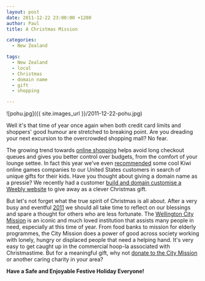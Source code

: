 ```yaml
---
layout: post
date: 2011-12-22 23:00:00 +1200
author: Paul
title: A Christmas Mission

categories:
  - New Zealand

tags:
  - New Zealand
  - local
  - Christmas
  - domain name
  - gift
  - shopping

---
```


![pohu.jpg]({{ site.images_url }}/2011-12-22-pohu.jpg)

Well it's that time of year once again when both credit card limits and shoppers' good humour are stretched to breaking point. Are you dreading your next excursion to the overcrowded shopping mall? No fear. 

The growing trend towards [online shopping](https://iwantmyname.co.nz/services/ecommerce-hosting/) helps avoid long checkout queues and gives you better control over budgets, from the comfort of your lounge settee. In fact this year we've even [recommended](https://iwantmyname.com/blog/2011/12/a-christmas-cracker.html) some cool Kiwi online games companies to our United States customers in search of unique gifts for their kids. Have you thought about giving a domain name as a pressie? We recently had a customer [build and domain customise a Weebly website](https://iwantmyname.co.nz/features/applications/custom-domain-apps/websites/weebly-create-free-website-with-own-address) to give away as a clever Christmas gift.

But let's not forget what the true spirit of Christmas is all about. After a very busy and eventful [2011](https://iwantmyname.com/blog/2011/12/the-domain-name-year-2011-highlights.html) we should all take time to reflect on our blessings and spare a thought for others who are less fortunate. The [Wellington City Mission](http://www.wellingtoncitymission.org.nz/) is an iconic and much loved institution that assists many people in need, especially at this time of year. From food banks to mission for elderly programmes, the City Mission does a power of good across society working with lonely, hungry or displaced people that need a helping hand. It's very easy to get caught up in the commercial hoop-la associated with Christmastime. But for a meaningful gift, why not [donate to the City Mission](http://www.wellingtoncitymission.org.nz/public/help-us) or another caring charity in your area?

**Have a Safe and Enjoyable Festive Holiday Everyone!**
